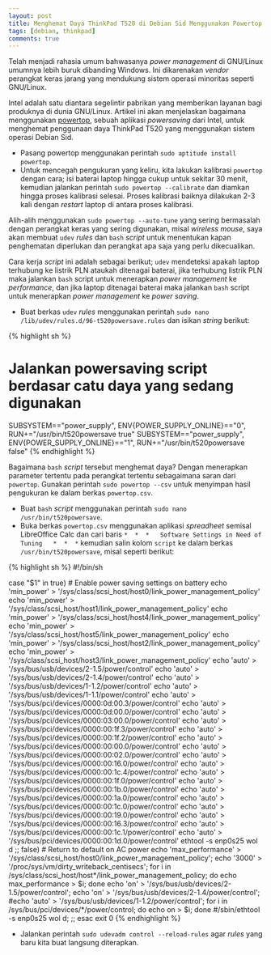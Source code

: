 ```yaml
---
layout: post
title: Menghemat Daya ThinkPad T520 di Debian Sid Menggunakan Powertop
tags: [debian, thinkpad]
comments: true
---
```


Telah menjadi rahasia umum bahwasanya *power management* di GNU/Linux umumnya lebih buruk dibanding Windows. Ini dikarenakan *vendor* perangkat keras jarang yang mendukung sistem operasi minoritas seperti GNU/Linux.

Intel adalah satu diantara segelintir pabrikan yang memberikan layanan bagi produknya di dunia GNU/Linux. Artikel ini akan menjelaskan bagaimana menggunakan [powertop](https://01.org/powertop/), sebuah aplikasi *powersaving* dari Intel, untuk menghemat penggunaan daya ThinkPad T520 yang menggunakan sistem operasi Debian Sid.

* Pasang powertop menggunakan perintah `sudo aptitude install powertop`.
* Untuk mencegah pengukuran yang keliru, kita lakukan kalibrasi `powertop` dengan cara; isi baterai laptop hingga cukup untuk sekitar 30 menit, kemudian jalankan perintah `sudo powertop --calibrate` dan diamkan hingga proses kalibrasi selesai. Proses kalibrasi baiknya dilakukan 2-3 kali dengan *restart* laptop di antara proses kalibrasi.

Alih-alih menggunakan `sudo powertop --auto-tune` yang sering bermasalah dengan perangkat keras yang sering digunakan, misal *wireless mouse*, saya akan membuat `udev` *rules* dan `bash` *script* untuk menentukan kapan penghematan diperlukan dan perangkat apa saja yang perlu dikecualikan.

Cara kerja *script* ini adalah sebagai berikut; `udev` mendeteksi apakah laptop terhubung ke listrik PLN ataukah ditenagai baterai, jika terhubung listrik PLN maka jalankan `bash` script untuk menerapkan *power management* ke *performance*, dan jika laptop ditenagai baterai maka jalankan `bash` script untuk menerapkan *power management* ke *power saving*.

* Buat berkas `udev` *rules* menggunakan perintah `sudo nano /lib/udev/rules.d/96-t520powersave.rules` dan isikan *string* berikut:

{% highlight sh %}
# Jalankan powersaving script berdasar catu daya yang sedang digunakan
SUBSYSTEM=="power_supply", ENV{POWER_SUPPLY_ONLINE}=="0", RUN+="/usr/bin/t520powersave true"
SUBSYSTEM=="power_supply", ENV{POWER_SUPPLY_ONLINE}=="1", RUN+="/usr/bin/t520powersave false"
{% endhighlight %}

Bagaimana `bash` *script* tersebut menghemat daya? Dengan menerapkan parameter tertentu pada perangkat tertentu sebagaimana saran dari `powertop`.
Gunakan perintah `sudo powertop --csv` untuk menyimpan hasil pengukuran ke dalam berkas `powertop.csv`.

* Buat `bash` *script* menggunakan perintah `sudo nano /usr/bin/t520powersave`.
* Buka berkas `powertop.csv` menggunakan aplikasi *spreadheet* semisal LibreOffice Calc dan cari baris `*  *  *   Software Settings in Need of Tuning   *  *  *` kemudian salin kolom `script` ke dalam berkas `/usr/bin/t520powersave`, misal seperti berikut:

{% highlight sh %}
#!/bin/sh

case "$1" in
    true) # Enable power saving settings on battery
        echo 'min_power' > '/sys/class/scsi_host/host0/link_power_management_policy'
        echo 'min_power' > '/sys/class/scsi_host/host1/link_power_management_policy'
        echo 'min_power' > '/sys/class/scsi_host/host4/link_power_management_policy'
        echo 'min_power' > '/sys/class/scsi_host/host5/link_power_management_policy'
        echo 'min_power' > '/sys/class/scsi_host/host2/link_power_management_policy'
        echo 'min_power' > '/sys/class/scsi_host/host3/link_power_management_policy'
        echo 'auto' > '/sys/bus/usb/devices/2-1.5/power/control'
        echo 'auto' > '/sys/bus/usb/devices/2-1.4/power/control'
        echo 'auto' > '/sys/bus/usb/devices/1-1.2/power/control'
        echo 'auto' > '/sys/bus/usb/devices/1-1.1/power/control'
        echo 'auto' > '/sys/bus/pci/devices/0000:0d:00.3/power/control'
        echo 'auto' > '/sys/bus/pci/devices/0000:0d:00.0/power/control'
        echo 'auto' > '/sys/bus/pci/devices/0000:03:00.0/power/control'
        echo 'auto' > '/sys/bus/pci/devices/0000:00:1f.3/power/control'
        echo 'auto' > '/sys/bus/pci/devices/0000:00:1f.2/power/control'
        echo 'auto' > '/sys/bus/pci/devices/0000:00:00.0/power/control'
        echo 'auto' > '/sys/bus/pci/devices/0000:00:02.0/power/control'
        echo 'auto' > '/sys/bus/pci/devices/0000:00:16.0/power/control'
        echo 'auto' > '/sys/bus/pci/devices/0000:00:1c.4/power/control'
        echo 'auto' > '/sys/bus/pci/devices/0000:00:1f.0/power/control'
        echo 'auto' > '/sys/bus/pci/devices/0000:00:1b.0/power/control'
        echo 'auto' > '/sys/bus/pci/devices/0000:00:1a.0/power/control'
        echo 'auto' > '/sys/bus/pci/devices/0000:00:1c.0/power/control'
        echo 'auto' > '/sys/bus/pci/devices/0000:00:19.0/power/control'
        echo 'auto' > '/sys/bus/pci/devices/0000:00:16.3/power/control'
        echo 'auto' > '/sys/bus/pci/devices/0000:00:1c.1/power/control'
        echo 'auto' > '/sys/bus/pci/devices/0000:00:1d.0/power/control'
        ethtool -s enp0s25 wol d
	;;
    false) # Return to default on AC power
        echo 'max_performance' > '/sys/class/scsi_host/host0/link_power_management_policy';
        echo '3000' > '/proc/sys/vm/dirty_writeback_centisecs';
        for i in /sys/class/scsi_host/host*/link_power_management_policy; do echo max_performance > $i; done
        echo 'on' > '/sys/bus/usb/devices/2-1.5/power/control';
        echo 'on' > '/sys/bus/usb/devices/2-1.4/power/control';
        #echo 'auto' > '/sys/bus/usb/devices/1-1.2/power/control';
        for i in /sys/bus/pci/devices/*/power/control; do echo on > $i; done
        #/sbin/ethtool -s enp0s25 wol d;
        ;;
esac
exit 0
{% endhighlight %}

* Jalankan perintah `sudo udevadm control --reload-rules` agar *rules* yang baru kita buat langsung diterapkan.
